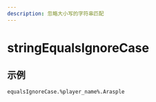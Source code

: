 ```yaml
---
description: 忽略大小写的字符串匹配
---
```


# stringEqualsIgnoreCase

## 示例

```text
equalsIgnoreCase.%player_name%.Arasple
```

